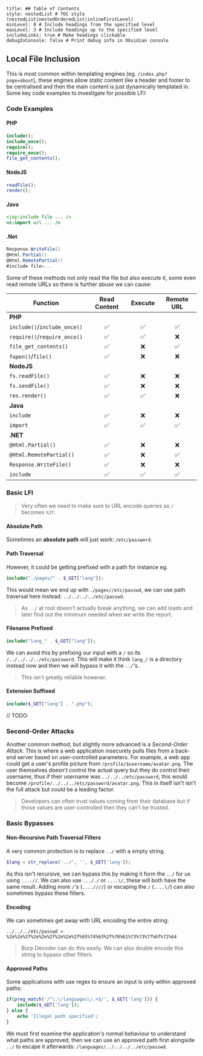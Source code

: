 ```table-of-contents
title: ## Table of Contents
style: nestedList # TOC style (nestedList|nestedOrderedList|inlineFirstLevel)
minLevel: 0 # Include headings from the specified level
maxLevel: 3 # Include headings up to the specified level
includeLinks: true # Make headings clickable
debugInConsole: false # Print debug info in Obsidian console
```
## Local File Inclusion
This is most common within templating engines (eg. `/index.php?page=about`), these engines allow static content like a header and footer to be centralised and then the main content is just dynamically templated in. Some key code examples to investigate for possible LFI:
### Code Examples
#### PHP
```PHP
include();
include_once();
require();
require_once();
file_get_contents();
```
#### NodeJS
```js
readFile();
render();
```
#### Java
```jsp
<jsp:include file ... />
<c:import url ... />
```
#### .Net
```cs
Response.WriteFile()
@Html.Partial()
@Html.RemotePartial()
#include file=...
```

Some of these methods not only read the file but also execute it, some even read remote URLs so there is further abuse we can cause:

|**Function**|**Read Content**|**Execute**|**Remote URL**|
|---|:-:|:-:|:-:|
|**PHP**||||
|`include()`/`include_once()`|✅|✅|✅|
|`require()`/`require_once()`|✅|✅|❌|
|`file_get_contents()`|✅|❌|✅|
|`fopen()`/`file()`|✅|❌|❌|
|**NodeJS**||||
|`fs.readFile()`|✅|❌|❌|
|`fs.sendFile()`|✅|❌|❌|
|`res.render()`|✅|✅|❌|
|**Java**||||
|`include`|✅|❌|❌|
|`import`|✅|✅|✅|
|**.NET**||||
|`@Html.Partial()`|✅|❌|❌|
|`@Html.RemotePartial()`|✅|❌|✅|
|`Response.WriteFile()`|✅|❌|❌|
|`include`|✅|✅|✅|
### Basic LFI
> Very often we need to make sure to URL encode queries as `/` becomes `%2f`.
#### Absolute Path
Sometimes an **absolute path** will just work: `/etc/password`. 
#### Path Traversal
However, it could be getting prefixed with a path for instance eg. 
```php
include("./pages/" . $_GET["lang"]);
```
This would mean we end up with `./pages//etc/passwd`, we can use path traversal here instead: `../../../../etc/passwd`.
> As `../` at root doesn't actually break anything, we can add loads and later find out the minimum needed when we write the report.
#### Filename Prefixed
```php
include("lang_" . $_GET["lang"]);
```
We can avoid this by prefixing our input with a `/` so its `/../../../../etc/password`. This will make it think `lang_/` is a directory instead now and then we will bypass it with the `../`'s.
> This isn't greatly reliable however.
#### Extension Suffixed
```php
include($_GET["lang"] . ".php");
```
// TODO:

### Second-Order Attacks
Another common method, but slightly more advanced is a *Second-Order Attack*. This is where a web application insecurely pulls files from a back-end server based on user-controlled parameters. For example, a web app could get a user's profile picture from `/profile/$username/avatar.png`. The user themselves doesn't control the actual query but they do control their username, thus if their username was `../../../etc/password`, this would become `/profile/../../../etc/password/avatar.png`. This in itself isn't isn't the full attack but could be a leading factor.
> Developers can often trust values coming from their database but if those values are user-controlled then they can't be trusted.

### Basic Bypasses
#### Non-Recursive Path Traversal Filters
A very common protection is to replace `../` with a empty string.
```php
$lang = str_replace('../', '', $_GET['lang']);
```
As this isn't recursive, we can bypass this by making it form the `../` for us using `....//`.
We can also use `..././` or `....\/`, these will both have the same result. Adding more `/`'s (`....////`) or escaping the `/` (`....\/`) can also sometimes bypass these filters.
#### Encoding
We can sometimes get away with URL encoding the entire string:
```
../../../etc/passwd = %2e%2e%2f%2e%2e%2f%2e%2e%2f%65%74%63%2f%70%61%73%73%77%6f%72%64
```
> Burp Decoder can do this easily. We can also double encode this string to bypass other filters.
#### Approved Paths
Some applications with use regex to ensure an input is only within approved paths:
```php
if(preg_match('/^\.\/languages\/.+$/', $_GET['lang'])) {
	include($_GET['lang']);
} else {
	echo 'Illegal path specified';
}
```
We must first examine the application's normal behaviour to understand what paths are approved, then we can use an approved path first alongside `../` to escape it afterwards: `/languages/../../../../etc/passwd`.
